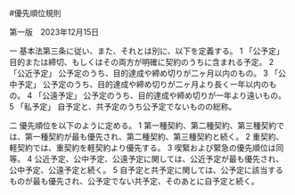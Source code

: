 #優先順位規則

第一版　2023年12月15日

一  基本法第三条に従い、また、それとは別に、以下を定義する。
     1 「公予定」  目的または締切、もしくはその両方が明確に契約のうちに含まれる予定。
     2 「公近予定」  公予定のうち、目的達成や締め切りが二ヶ月以内のもの。
     3 「公中予定」  公予定のうち、目的達成や締め切りが二ヶ月より長く一年以内のもの。
     4 「公遠予定」  公予定のうち、目的達成や締め切りが一年より遠いもの。
     5 「私予定」  自予定と、共予定のうち公予定でないものの総称。

二 優先順位を以下のように定める。
     1 第一種契約、第二種契約、第三種契約では、第一種契約が最も優先され、第二種契約、第三種契約と続く。
     2 重契約、軽契約では、重契約を軽契約より優先する。
     3 喫緊および緊急の優先順位は同等。
     4 公近予定、公中予定、公遠予定に関しては、公近予定が最も優先され、公中予定、公遠予定と続く。
     5 自予定と共予定に関しては、公予定に該当するものが最も優先され、公予定でない共予定、そのあとに自予定と続く。
